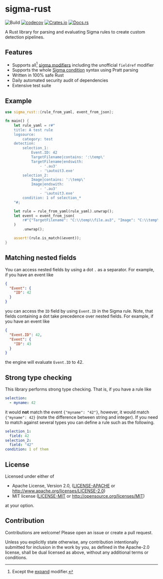 # sigma-rust

![Build](https://github.com/jopohl/sigma-rust/actions/workflows/ci.yml/badge.svg)
[![codecov](https://codecov.io/github/jopohl/sigma-rust/graph/badge.svg?token=6SOQK71524)](https://codecov.io/github/jopohl/sigma-rust)
[![Crates.io](https://img.shields.io/crates/v/sigma-rust)](https://crates.io/crates/sigma-rust)
[![Docs.rs](https://docs.rs/sigma-rust/badge.svg)](https://docs.rs/sigma-rust)

A Rust library for parsing and evaluating Sigma rules to create custom detection pipelines.

## Features

- Supports all[^1] [sigma modifiers](https://sigmahq.io/docs/basics/modifiers.html) including the unofficial `fieldref`
  modifier
- Supports the whole [Sigma condition](https://sigmahq.io/docs/basics/conditions.html) syntax using Pratt parsing
- Written in 100% safe Rust
- Daily automated security audit of dependencies
- Extensive test suite

[^1]: Except the [expand](https://sigmahq.io/docs/basics/modifiers.html#expand) modifier.

## Example

```rust
use sigma_rust::{rule_from_yaml, event_from_json};

fn main() {
    let rule_yaml = r#"
    title: A test rule
    logsource:
        category: test
    detection:
        selection_1:
            Event.ID: 42
            TargetFilename|contains: ':\temp\'
            TargetFilename|endswith:
                - '.au3'
                - '\autoit3.exe'
        selection_2:
            Image|contains: ':\temp\'
            Image|endswith:
                - '.au3'
                - '\autoit3.exe'
        condition: 1 of selection_*
    "#;

    let rule = rule_from_yaml(rule_yaml).unwrap();
    let event = event_from_json(
        r#"{"TargetFilename": "C:\\temp\\file.au3", "Image": "C:\\temp\\autoit4.exe", "Event": {"ID": 42}}"#,
    )
        .unwrap();

    assert!(rule.is_match(&event));
}
```

## Matching nested fields

You can access nested fields by using a dot `.` as a separator. For example, if you have an event like

```json
{
  "Event": {
    "ID": 42
  }
}
```

you can access the `ID` field by using `Event.ID` in the Sigma rule. Note, that fields containing a dot take
precedence over nested fields. For example, if you have an event like

```json
{
  "Event.ID": 42,
  "Event": {
    "ID": 43
  }
}
```

the engine will evaluate `Event.ID` to 42.

## Strong type checking

This library performs strong type checking. That is, if you have a rule like

```yaml
selection:
  - myname: 42
```

it would __not__ match the event `{"myname": "42"}`, however, it would match `{"myname": 42}` (note the difference
between string and integer).
If you need to match against several types you can define a rule such as the following.

```yaml
selection_1:
  field: 42
selection_2:
  field: "42"
condition: 1 of them
```

## License

Licensed under either of

* Apache License, Version 2.0, ([LICENSE-APACHE](LICENSE-APACHE) or <http://www.apache.org/licenses/LICENSE-2.0>)
* MIT license ([LICENSE-MIT](LICENSE-MIT) or <http://opensource.org/licenses/MIT>)

at your option.

## Contribution

Contributions are welcome! Please open an issue or create a pull request.

Unless you explicitly state otherwise, any contribution intentionally submitted for inclusion in the work by you, as
defined in the Apache-2.0 license, shall be dual licensed as above, without any additional terms or conditions.